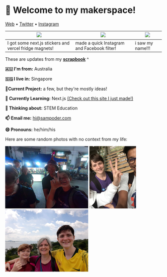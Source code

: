 <h1 align="left">👋 Welcome to my makerspace!</h3>

<p align="left">
  <a href="https://sampoder.com">Web</a> •
  <a href="https://twitter.com/sam_poder">Twitter</a> •
  <a href="https://instagram.com/sam_poder">Instagram</a>
</p>

  
  
  <!--- START_SCRAPBOOK_WIDGET --->
  | <img src ="https://dl.airtable.com/.attachments/4d7269938ec50a319d1f60a2a49c19fb/996338de/img_20201222_212122.jpg">  |  <img src ="https://dl.airtable.com/.attachments/b2bcdf1def28c813a0161de0bd33e2cb/e837eb36/vid_66301018_075347_838.mp4"> | <img src ="https://dl.airtable.com/.attachments/dfc89531422a40ae76a91d14ced89839/caa0a698/screenshot_2020-12-22_at_10.58.36_am.png"> |
|---|---|---|
| I got some next.js stickers and vercel fridge magnets! | made a quick Instagram and Facebook filter!  | i saw my name!!!   |
  <!--- END_SCRAPBOOK_WIDGET --->
  
  
  
  These are updates from my [**scrapbook**](https://scrapbook.hackclub.com/sampoder) ^
  
**🇦🇺 I'm from:** Australia

**🇸🇬 I live in:** Singapore

**🔭Current Project:** a few, but they're mostly ideas!
  
**🌱 Currently Learning:** Next.js [(Check out this site I just made!)](http://summer.hackclub.com)

**🤔 Thinking about:** STEM Education

**📫 Email me:** hi@sampoder.com

**😄 Pronouns:** he/him/his

Here are some random photos with no context from my life:

<img src ="https://github.com/sampoder/sampoder/raw/master/GOPR5263.JPG" height = "200px">  <img src ="https://github.com/sampoder/sampoder/raw/master/IMG_0269.jpg" height = "200px"> <img src ="https://github.com/sampoder/sampoder/raw/master/20200807_111143.jpg/" height = "200px">
